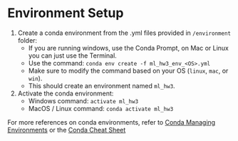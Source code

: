 # Environment Setup

1. Create a conda environment from the .yml files provided in `/environment` folder:
    - If you are running windows, use the Conda Prompt, on Mac or Linux you can just use the Terminal.
    - Use the command: `conda env create -f ml_hw3_env_<OS>.yml`
    - Make sure to modify the command based on your OS (`linux`, `mac`, or `win`).
    - This should create an environment named `ml_hw3`. 
2. Activate the conda environment:
    - Windows command: `activate ml_hw3` 
    - MacOS / Linux command: `conda activate ml_hw3`

For more references on conda environments, refer to [Conda Managing Environments](https://docs.conda.io/projects/conda/en/latest/user-guide/tasks/manage-environments.html) or the [Conda Cheat Sheet](https://docs.conda.io/projects/conda/en/4.6.0/_downloads/52a95608c49671267e40c689e0bc00ca/conda-cheatsheet.pdf)